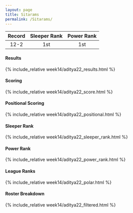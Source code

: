 ```yaml
---
layout: page
title: Sitarams
permalink: /Sitarams/
---
```


Record | Sleeper Rank | Power Rank               
:--: | :--: | :--:
12-2 | 1st | 1st   

#### Results
{% include_relative week14/aditya22_results.html %}

#### Scoring
{% include_relative week14/aditya22_score.html %}

#### Positional Scoring
{% include_relative week14/aditya22_positional.html %}

#### Sleeper Rank
{% include_relative week14/aditya22_sleeper_rank.html %}

#### Power Rank
{% include_relative week14/aditya22_power_rank.html %}

#### League Ranks
{% include_relative week14/aditya22_polar.html %}

#### Roster Breakdown
{% include_relative week14/aditya22_filtered.html %}
